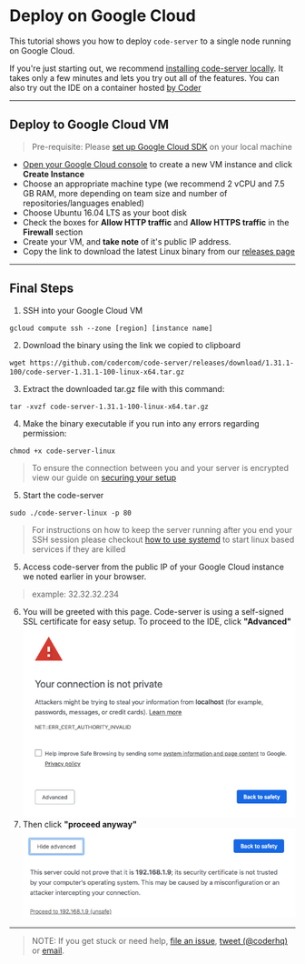 # Deploy on Google Cloud

This tutorial shows you how to deploy `code-server` to a single node running on Google Cloud.

If you're just starting out, we recommend [installing code-server locally](../../self-hosted/index.md). It takes only a few minutes and lets you try out all of the features. You can also try out the IDE on a container hosted [by Coder](http://coder.com/signup)

---

## Deploy to Google Cloud VM
> Pre-requisite: Please [set up Google Cloud SDK](https://cloud.google.com/sdk/docs/) on your local machine

- [Open your Google Cloud console](https://console.cloud.google.com/compute/instances) to create a new VM instance and click **Create Instance**
- Choose an appropriate machine type (we recommend 2 vCPU and 7.5 GB RAM, more depending on team size and number of repositories/languages enabled)
- Choose Ubuntu 16.04 LTS as your boot disk
- Check the boxes for **Allow HTTP traffic** and **Allow HTTPS traffic** in the **Firewall** section
- Create your VM, and **take note** of it's public IP address.
- Copy the link to download the latest Linux binary from our [releases page](https://github.com/codercom/code-server/releases)

---

## Final Steps

1. SSH into your Google Cloud VM
```
gcloud compute ssh --zone [region] [instance name]
```
2. Download the binary using the link we copied to clipboard
```
wget https://github.com/codercom/code-server/releases/download/1.31.1-100/code-server-1.31.1-100-linux-x64.tar.gz
```
3. Extract the downloaded tar.gz file with this command:
```
tar -xvzf code-server-1.31.1-100-linux-x64.tar.gz
```

4. Make the binary executable if you run into any errors regarding permission:
  ```
  chmod +x code-server-linux
  ```
> To ensure the connection between you and your server is encrypted view our guide on [securing your setup](../security/ssl.md)
5. Start the code-server
```
sudo ./code-server-linux -p 80
```
> For instructions on how to keep the server running after you end your SSH session please checkout [how to use systemd](https://www.linode.com/docs/quick-answers/linux/start-service-at-boot/) to start linux based services if they are killed
5. Access code-server from the public IP of your Google Cloud instance we noted earlier in your browser. 
> example: 32.32.32.234
6. You will be greeted with this page. Code-server is using a self-signed SSL certificate for easy setup. To proceed to the IDE, click **"Advanced"**<img src ="../../assets/chrome_warning.png">
7. Then click **"proceed anyway"**<img src="../../assets/chrome_confirm.png">
---
> NOTE: If you get stuck or need help, [file an issue](https://github.com/codercom/code-server/issues/new?&title=Improve+self-hosted+quickstart+guide), [tweet (@coderhq)](https://twitter.com/coderhq) or [email](mailto:support@coder.com?subject=Self-hosted%20quickstart%20guide).